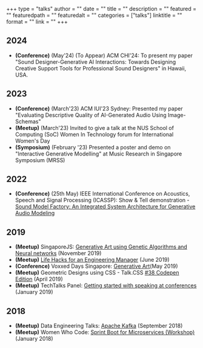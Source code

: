 +++
type = "talks"
author = ""
date = ""
title = ""
description = ""
featured = ""
featuredpath = ""
featuredalt = ""
categories = ["talks"]
linktitle = ""
format = ""
link = ""
+++

## 2024
* **(Conference)** (May'24) (To Appear) ACM CHI'24: To present my paper "Sound Designer-Generative AI Interactions: Towards Designing Creative Support Tools for Professional Sound Designers" in Hawaii, USA.

## 2023
* **(Conference)** (March'23) ACM IUI'23 Sydney: Presented my paper "Evaluating Descriptive Quality of AI-Generated Audio Using Image-Schemas"
* **(Meetup)** (March'23) Invited to give a talk at the NUS School of Computing (SoC) Women In Technology forum for International Women's Day
* **(Symposium)** (February '23) Presented a poster and demo on "Interactive Generative Modelling" at Music Research in Singapore Symposium (MRSS)

## 2022
* **(Conference)** (25th May) IEEE International Conference on Acoustics, Speech and Signal Processing (ICASSP): Show & Tell demonstration - <a href="https://youtu.be/4kY96IdiEnc">Sound Model Factory: An Integrated System Architecture for Generative Audio Modeling</a>

## 2019
* **(Meetup)** SingaporeJS: <a href="https://engineers.sg/v/3798">Generative Art using Genetic Algorithms and Neural networks</a> (November 2019)
* **(Meetup)** <a href="https://engineers.sg/v/3424">Life Hacks for an Engineering Manager</a> (June 2019)
* **(Conference)** Voxxed Days Singapore: <a href="https://engineers.sg/v/3495">Generative Art</a>(May 2019)
* **(Meetup)** Geometric Designs using CSS - Talk.CSS <a href="https://youtu.be/WkGLAhsVYwo?t=1874">#38 Codepen Edition</a> (April 2019)
* **(Meetup)** TechTalks Panel: <a href="https://engineers.sg/v/3202">Getting started with speaking at conferences</a> (January 2019)
   
   
## 2018
* **(Meetup)** Data Engineering Talks: <a href="https://www.slideshare.net/PurnimaKamath1/web-analytics-using-kafka-august-talk-w-women-who-code">Apache Kafka</a> (September 2018)
* **(Meetup)** Women Who Code: <a href="https://www.slideshare.net/PurnimaKamath1/spring-boot-workshop-january-w-women-who-code">Sprint Boot for Microservices (Workshop)</a> (January 2018)
